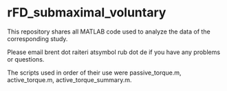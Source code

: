 # rFD_submaximal_voluntary
This repository shares all MATLAB code used to analyze the data of the corresponding study.

Please email brent dot raiteri atsymbol rub dot de if you have any problems or questions.

The scripts used in order of their use were passive_torque.m, active_torque.m, active_torque_summary.m.
